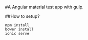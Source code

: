 #A Angular material test app with gulp.

##How to setup?

```
npm install
bower install
ionic serve

```
